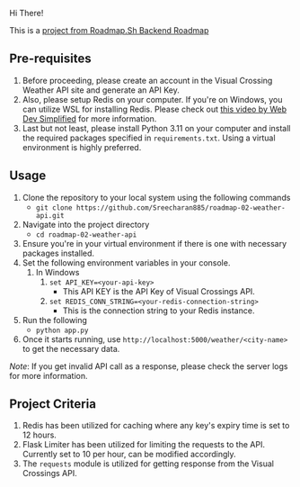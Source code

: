 Hi There!

This is a [project from Roadmap.Sh Backend Roadmap](https://roadmap.sh/projects/weather-api-wrapper-service)

## Pre-requisites
1. Before proceeding, please create an account in the Visual Crossing Weather API site and generate an API Key.
2. Also, please setup Redis on your computer. If you're on Windows, you can utilize WSL for installing Redis. Please check out [this video by Web Dev Simplified](https://www.youtube.com/watch?v=jgpVdJB2sKQ&t=35s&pp=ygULbGVhcm4gcmVkaXM%3D) for more information.
3. Last but not least, please install Python 3.11 on your computer and install the required packages specified in `requirements.txt`. Using a virtual environment is highly preferred.

## Usage
1. Clone the repository to your local system using the following commands
   - `git clone https://github.com/Sreecharan885/roadmap-02-weather-api.git`
2. Navigate into the project directory
   - `cd roadmap-02-weather-api`
3. Ensure you're in your virtual environment if there is one with necessary packages installed.
4. Set the following environment variables in your console. 
   1. In Windows
      1. `set API_KEY=<your-api-key>`
         - This API KEY is the API Key of Visual Crossings API.
      2. `set REDIS_CONN_STRING=<your-redis-connection-string>`
         - This is the connection string to your Redis instance. 
5. Run the following 
   - `python app.py`
6. Once it starts running, use `http://localhost:5000/weather/<city-name>` to get the necessary data.

*Note*: If you get invalid API call as a response, please check the server logs for more information.

## Project Criteria
1. Redis has been utilized for caching where any key's expiry time is set to 12 hours.
2. Flask Limiter has been utilized for limiting the requests to the API. Currently set to 10 per hour, can be modified accordingly.
3. The `requests` module is utilized for getting response from the Visual Crossings API.